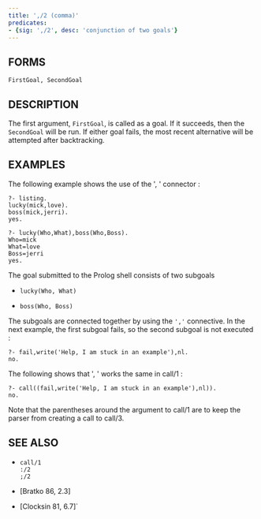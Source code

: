 ```yaml
---
title: ',/2 (comma)'
predicates:
- {sig: ',/2', desc: 'conjunction of two goals'}
---
```


## FORMS
```
FirstGoal, SecondGoal
```

## DESCRIPTION

The first argument, `FirstGoal`, is called as a goal. If it succeeds, then the `SecondGoal` will be run. If either goal fails, the most recent alternative will be attempted after backtracking.

## EXAMPLES

The following example shows the use of the ', ' connector :

```
?- listing.
lucky(mick,love).
boss(mick,jerri).
yes.

?- lucky(Who,What),boss(Who,Boss).
Who=mick
What=love
Boss=jerri
yes.
```

The goal submitted to the Prolog shell consists of two subgoals

- `lucky(Who, What)`

- `boss(Who, Boss)`

The subgoals are connected together by using the `','` connective. In the next example, the first subgoal fails, so the second subgoal is not executed :

```
?- fail,write('Help, I am stuck in an example'),nl.
no.
```

The following shows that ', ' works the same in call/1 :

```
?- call((fail,write('Help, I am stuck in an example'),nl)).
no.
```

Note that the parentheses around the argument to call/1 are to keep the parser from creating a call to call/3.


## SEE ALSO

- `call/1`  
`:/2`  
`;/2`

- [Bratko 86, 2.3]
- [Clocksin 81, 6.7]`
